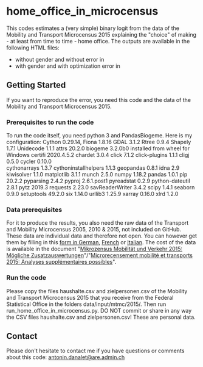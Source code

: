# home_office_in_microcensus

This codes estimates a (very simple) binary logit from the data of the Mobility and Transport Microcensus 2015 explaining the "choice" of making - at least from time to time - home office. The outputs are available in the following HTML files:
- without gender and without error in 
- with gender and with optimization error in 

## Getting Started

If you want to reproduce the error, you need this code and the data of the Mobility and Transport Microcensus 2015.

### Prerequisites to run the code

To run the code itself, you need python 3 and PandasBiogeme. Here is my configuration:
Cython 0.29.14, 
Fiona 1.8.16
GDAL 3.1.2 
Rtree 0.9.4
Shapely 1.7.1
Unidecode 1.1.1
attrs 20.2.0
biogeme 3.2.0b0 installed from wheel for Windows
certifi 2020.4.5.2
chardet 3.0.4
click 7.1.2
click-plugins 1.1.1
cligj 0.5.0
cycler 0.10.0	
cythonarrays 1.3.7
cythoninstallhelpers 1.1.3
geopandas 0.8.1
idna 2.9
kiwisolver 1.1.0
matplotlib 3.1.1
munch 2.5.0
numpy 1.18.2
pandas 1.0.1
pip 20.2.2
pyparsing 2.4.2
pyproj 2.6.1.post1
pyreadstat 0.2.9
python-dateutil 2.8.1
pytz 2019.3
requests 2.23.0
savReaderWriter 3.4.2
scipy 1.4.1
seaborn 0.9.0
setuptools 49.2.0
six 1.14.0
urllib3 1.25.9
xarray 0.16.0
xlrd 1.2.0

### Data prerequisites

For it to produce the results, you also need the raw data of the Transport and Mobility Microcensus 2005, 2010 & 2015, not included on GitHub. These data are individual data and therefore not open. You can however get them by filling in this <a href="https://www.are.admin.ch/are/de/home/verkehr-und-infrastruktur/grundlagen-und-daten/mzmv/datenzugang.html">form in German</a>, <a href="https://www.are.admin.ch/are/fr/home/transports-et-infrastructures/bases-et-donnees/mrmt/accesauxdonnees.html">French</a> or <a href="https://www.are.admin.ch/are/it/home/trasporti-e-infrastrutture/basi-e-dati/mcmt/accessoaidati.html">Italian</a>. The cost of the data is available in the document "<a href="https://www.are.admin.ch/are/de/home/medien-und-publikationen/publikationen/grundlagen/mikrozensus-mobilitat-und-verkehr-2015-mogliche-zusatzauswertung.html">Mikrozensus Mobilität und Verkehr 2015: Mögliche Zusatzauswertungen</a>"/"<a href="https://www.are.admin.ch/are/fr/home/media-et-publications/publications/bases/mikrozensus-mobilitat-und-verkehr-2015-mogliche-zusatzauswertung.html">Microrecensement mobilité et transports 2015: Analyses supplémentaires possibles</a>".

### Run the code

Please copy the files haushalte.csv and zielpersonen.csv of the Mobility and Transport Microcensus 2015 that you receive from the Federal Statistical Office in the folders data/input/mtmc/2015/. Then run run_home_office_in_microcensus.py.
DO NOT commit or share in any way the CSV files haushalte.csv and zielpersonen.csv! These are personal data.

## Contact

Please don't hesitate to contact me if you have questions or comments about this code: antonin.danalet@are.admin.ch

